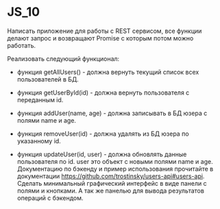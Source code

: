 # JS_10

 Написать приложение для работы с REST сервисом, 
  все функции делают запрос и возвращают Promise 
  с которым потом можно работать. 
  
  Реализовать следующий функционал:
  - функция getAllUsers() - должна вернуть текущий список всех пользователей в БД.
  
  - функция getUserById(id) - должна вернуть пользователя с переданным id.
  
  - функция addUser(name, age) - должна записывать в БД юзера с полями name и age.
  
  - функция removeUser(id) - должна удалять из БД юзера по указанному id.
  
  - функция updateUser(id, user) - должна обновлять данные пользователя по id. 
    user это объект с новыми полями name и age.
  Документацию по бэкенду и пример использования прочитайте 
  в документации https://github.com/trostinsky/users-api#users-api.
  Сделать минимальный графический интерфейс в виде панели с полями и кнопками. 
  А так же панелью для вывода результатов операций с бэкендом.
